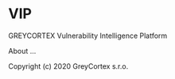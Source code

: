 # VIP
GREYCORTEX Vulnerability Intelligence Platform

About ...


Copyright (c) 2020 GreyCortex s.r.o.

